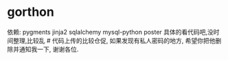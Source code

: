 gorthon
=======

依赖:
    pygments
    jinja2
    sqlalchemy
    mysql-python
    poster
    具体的看代码吧,没时间整理,比较乱
    # 代码上传的比较仓促, 如果发现有私人密码的地方, 希望你把他删除并通知我一下, 谢谢各位.

